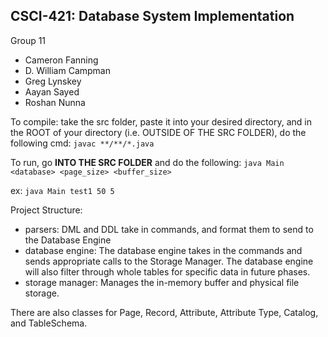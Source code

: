 CSCI-421: Database System Implementation
-
Group 11
- Cameron Fanning
- D. William Campman
- Greg Lynskey
- Aayan Sayed
- Roshan Nunna

To compile: take the src folder, paste it into your desired directory, and in the ROOT of your directory (i.e. OUTSIDE OF THE SRC FOLDER), do the following cmd:
```javac **/**/*.java```

To run, go **INTO THE SRC FOLDER** and do the following:
```java Main <database> <page_size> <buffer_size>```

ex: `java Main test1 50 5`

Project Structure:
- parsers: DML and DDL take in commands, and format them to send to the Database Engine
- database engine: The database engine takes in the commands and sends appropriate calls to the Storage Manager. The database engine will also filter through whole tables for specific data in future phases.
- storage manager: Manages the in-memory buffer and physical file storage.

There are also classes for Page, Record, Attribute, Attribute Type, Catalog, and TableSchema.
